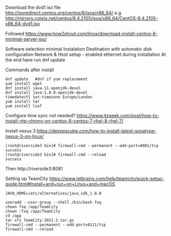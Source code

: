 
Download the dvd1 iso file http://isoredirect.centos.org/centos/8/isos/x86_64/
e.g. http://mirrors.coreix.net/centos/8.4.2105/isos/x86_64/CentOS-8.4.2105-x86_64-dvd1.iso

Followed https://www.how2shout.com/linux/download-install-centos-8-minimal-server-iso/

Software selection minimal
Instalation Destination with automatic disk configuration
Network & Host setup - enabled ethernet during installation
At the end have run dnf update


Commands after install
```
dnf update   #dnf if yum replacement 
yum install wget
dnf install java-11-openjdk-devel
dnf install java-1.8.0-openjdk-devel
timedatectl set-timezone Europe/London
yum install tar
yum install lsof
```

Configure time sync not needed? https://www.itzgeek.com/post/how-to-install-ntp-chrony-on-centos-8-centos-7-rhel-8-rhel-7/

Install nexus 3
https://devopscube.com/how-to-install-latest-sonatype-nexus-3-on-linux/
```
[root@riverside3 bin]# firewall-cmd --permanent --add-port=8081/tcp
success
[root@riverside3 bin]# firewall-cmd --reload
success
```

Then http://riverside3:8081

Setting up TeamCity
https://www.jetbrains.com/help/teamcity/quick-setup-guide.html#Install+and+run+on+Linux+and+macOS

```
JAVA_HOME=/etc/alternatives/java_sdk_1.8.0

useradd --user-group --shell /bin/bash fxq
chown fxq /app/TeamCity
chown :fxq /app/TeamCity
cd /app
tar xfz TeamCity-2021.2.tar.gz
firewall-cmd --permanent --add-port=8111/tcp
firewall-cmd --reload
```
